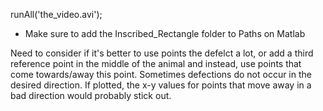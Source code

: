 runAll('the_video.avi');

* Make sure to add the Inscribed_Rectangle folder to Paths on Matlab

Need to consider if it's better to use points the defelct a lot, or add a third reference point in the middle of the animal and instead, use points that come towards/away this point. Sometimes defections do not occur in the desired direction. If plotted, the x-y values for points that move away in a bad direction would probably stick out.
